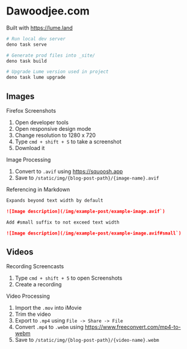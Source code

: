 # Dawoodjee.com

Built with https://lume.land

```sh
# Run local dev server
deno task serve

# Generate prod files into _site/
deno task build

# Upgrade Lume version used in project
deno task lume upgrade
```

## Images

Firefox Screenshots

1. Open developer tools
2. Open responsive design mode
3. Change resolution to 1280 x 720
4. Type `cmd + shift + S` to take a screenshot
5. Download it

Image Processing

1. Convert to `.avif` using https://squoosh.app
2. Save to `/static/img/{blog-post-path}/{image-name}.avif`

Referencing in Markdown

```md
Expands beyond text width by default

![Image description](/img/example-post/example-image.avif`)

Add #small suffix to not exceed text width

![Image description](/img/example-post/example-image.avif#small`)
```

## Videos

Recording Screencasts

1. Type `cmd + shift + 5` to open Screenshots
2. Create a recording

Video Processing

1. Import the `.mov` into iMovie
2. Trim the video
3. Export to `.mp4` using `File -> Share -> File`
4. Convert `.mp4` to `.webm` using https://www.freeconvert.com/mp4-to-webm
5. Save to `/static/img/{blog-post-path}/{video-name}.webm`
